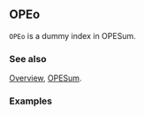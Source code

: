 ## OPEo

`OPEo` is a dummy index in OPESum.

### See also

[Overview](Extra/FeynCalc.md), [OPESum](OPESum.md).

### Examples
